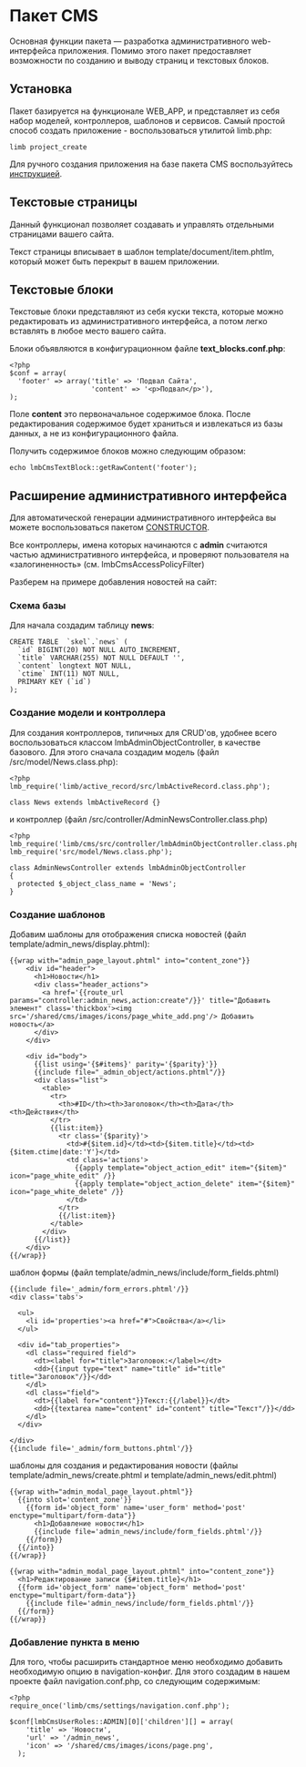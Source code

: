 # Пакет CMS
Основная функции пакета — разработка административного web-интерфейса приложения. Помимо этого пакет предоставляет возможности по созданию и выводу страниц и текстовых блоков.

## Установка
Пакет базируется на функционале WEB_APP, и представляет из себя набор моделей, контроллеров, шаблонов и сервисов. Самый простой способ создать приложение - воспользоваться утилитой limb.php:

    limb project_create

Для ручного создания приложения на базе пакета CMS воспользуйтесь [инструкцией](../../../docs/ru/cms_manual_setup.md).

## Текстовые страницы
Данный функционал позволяет создавать и управлять отдельными страницами вашего сайта.

Текст страницы вписывает в шаблон template/document/item.phtlm, который может быть перекрыт в вашем приложении.

## Текстовые блоки

Текстовые блоки представляют из себя куски текста, которые можно редактировать из административного интерфейса, а потом легко вставлять в любое место вашего сайта.

Блоки объявляются в конфигурационном файле **text_blocks.conf.php**:

    <?php
    $conf = array(
      'footer' => array('title' => 'Подвал Сайта',
                        'content' => '<p>Подвал</p>'),
    );

Поле **content** это первоначальное содержимое блока. После редактирования содержимое будет храниться и извлекаться из базы данных, а не из конфигурационного файла.

Получить содержимое блоков можно следующим образом:

    echo lmbCmsTextBlock::getRawContent('footer');

## Расширение административного интерфейса
Для автоматической генерации административного интерфейса вы можете воспользоваться пакетом [CONSTRUCTOR](../../../constructor/docs/ru/constructor.md).

Все контроллеры, имена которых начинаются с **admin** считаются частью административного интерфейса, и проверяют пользователя на «залогиненность» (см. lmbCmsAccessPolicyFilter)

Разберем на примере добавления новостей на сайт:

### Схема базы
Для начала создадим таблицу **news**:

    CREATE TABLE  `skel`.`news` (
      `id` BIGINT(20) NOT NULL AUTO_INCREMENT,
      `title` VARCHAR(255) NOT NULL DEFAULT '',
      `content` longtext NOT NULL,
      `ctime` INT(11) NOT NULL,
      PRIMARY KEY (`id`)
    );

### Создание модели и контроллера
Для создания контроллеров, типичных для CRUD'ов, удобнее всего воспользоваться классом lmbAdminObjectController, в качестве базового. Для этого сначала создадим модель (файл /src/model/News.class.php):

    <?php
    lmb_require('limb/active_record/src/lmbActiveRecord.class.php');
 
    class News extends lmbActiveRecord {}

и контроллер (файл /src/controller/AdminNewsController.class.php)

    <?php
    lmb_require('limb/cms/src/controller/lmbAdminObjectController.class.php');
    lmb_require('src/model/News.class.php');
 
    class AdminNewsController extends lmbAdminObjectController
    {
      protected $_object_class_name = 'News';
    }

### Создание шаблонов
Добавим шаблоны для отображения списка новостей (файл template/admin_news/display.phtml):

    {{wrap with="admin_page_layout.phtml" into="content_zone"}}
        <div id="header">
          <h1>Новости</h1>
          <div class="header_actions">
            <a href='{{route_url params="controller:admin_news,action:create"/}}' title="Добавить элемент" class='thickbox'><img src='/shared/cms/images/icons/page_white_add.png'/> Добавить новость</a>
          </div>
        </div>
 
        <div id="body">
          {{list using='{$#items}' parity='{$parity}'}}
          {{include file="_admin_object/actions.phtml"/}}
          <div class="list">
            <table>
              <tr>
                <th>#ID</th><th>Заголовок</th><th>Дата</th><th>Действия</th>
              </tr>
              {{list:item}}
                <tr class='{$parity}'>
                  <td>#{$item.id}</td><td>{$item.title}</td><td>{$item.ctime|date:'Y'}</td>
                  <td class='actions'>
                    {{apply template="object_action_edit" item="{$item}" icon="page_white_edit" /}}
                    {{apply template="object_action_delete" item="{$item}" icon="page_white_delete" /}}
                  </td>
                </tr>
                {{/list:item}}          
              </table>
            </div>
          {{/list}}
        </div>
    {{/wrap}}

шаблон формы (файл template/admin_news/include/form_fields.phtml)

    {{include file='_admin/form_errors.phtml'/}}
    <div class='tabs'>
 
      <ul>
        <li id='properties'><a href="#">Свойства</a></li>
      </ul>
 
      <div id="tab_properties">
        <dl class="required field">
          <dt><label for="title">Заголовок:</label></dt>
          <dd>{{input type="text" name="title" id="title" title="Заголовок"/}}</dd>
        </dl>
        <dl class="field">
          <dt>{{label for="content"}}Текст:{{/label}}</dt>
          <dd>{{textarea name="content" id="content" title="Текст"/}}</dd>
        </dl>
      </div>
 
    </div>
    {{include file='_admin/form_buttons.phtml'/}}

шаблоны для создания и редактирования новости (файлы template/admin_news/create.phtml и template/admin_news/edit.phtml)

    {{wrap with="admin_modal_page_layout.phtml"}}
      {{into slot='content_zone'}}
        {{form id='object_form' name='user_form' method='post' enctype="multipart/form-data"}}
          <h1>Добавление новости</h1>
          {{include file='admin_news/include/form_fields.phtml'/}}
        {{/form}}
      {{/into}}
    {{/wrap}}

    {{wrap with="admin_modal_page_layout.phtml" into="content_zone"}}
      <h1>Редактирование записи {$#item.title}</h1>
      {{form id='object_form' name='object_form' method='post' enctype="multipart/form-data"}}
        {{include file='admin_news/include/form_fields.phtml'/}}
      {{/form}}
    {{/wrap}}

### Добавление пункта в меню
Для того, чтобы расширить стандартное меню необходимо добавить необходимую опцию в navigation-конфиг. Для этого создадим в нашем проекте файл navigation.conf.php, со следующим содержимым:

    <?php
    require_once('limb/cms/settings/navigation.conf.php');
 
    $conf[lmbCmsUserRoles::ADMIN][0]['children'][] = array(
        'title' => 'Новости',
        'url' => '/admin_news',
        'icon' => '/shared/cms/images/icons/page.png',
      );
